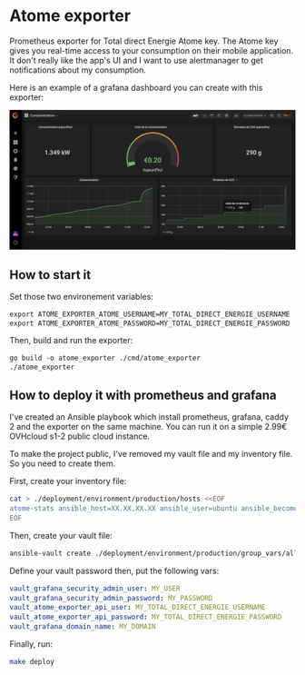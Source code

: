 # Atome exporter

Prometheus exporter for Total direct Energie Atome key. The Atome key gives you real-time access to your consumption on their mobile application. It don't really like the app's UI and I want to use alertmanager to get notifications about my consumption.

Here is an example of a grafana dashboard you can create with this exporter:

![Grafana example](.github/assets/grafana-example.png)

## How to start it

Set those two environement variables:
```
export ATOME_EXPORTER_ATOME_USERNAME=MY_TOTAL_DIRECT_ENERGIE_USERNAME
export ATOME_EXPORTER_ATOME_PASSWORD=MY_TOTAL_DIRECT_ENERGIE_PASSWORD
```

Then, build and run the exporter:
```
go build -o atome_exporter ./cmd/atome_exporter
./atome_exporter
```

## How to deploy it with prometheus and grafana 

I've created an Ansible playbook which install prometheus, grafana, caddy 2 and the exporter on the same machine.
You can run it on a simple 2.99€ OVHcloud s1-2 public cloud instance. 

To make the project public, I've removed my vault file and my inventory file. So you need to create them.

First, create your inventory file:

```bash
cat > ./deployment/environment/production/hosts <<EOF
atome-stats ansible_host=XX.XX.XX.XX ansible_user=ubuntu ansible_become=true
EOF
```

Then, create your vault file:

```bash
ansible-vault create ./deployment/environment/production/group_vars/all/vault.yml --ask-vault-pass
```

Define your vault password then, put the following vars:

```yaml
vault_grafana_security_admin_user: MY_USER
vault_grafana_security_admin_password: MY_PASSWORD
vault_atome_exporter_api_user: MY_TOTAL_DIRECT_ENERGIE_USERNAME
vault_atome_exporter_api_password: MY_TOTAL_DIRECT_ENERGIE_PASSWORD
vault_grafana_domain_name: MY_DOMAIN
```

Finally, run:

```bash
make deploy
```